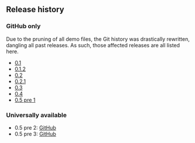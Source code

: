 ## Release history
### GitHub only
Due to the pruning of all demo files, the Git history was drastically rewritten, dangling all past releases. As such, those affected releases are all listed here.

* [0.1](https://github.com/ltgcgo/octavia/releases/tag/0.1)
* [0.1.2](https://github.com/ltgcgo/octavia/releases/tag/0.1.2)
* [0.2](https://github.com/ltgcgo/octavia/releases/tag/0.2)
* [0.2.1](https://github.com/ltgcgo/octavia/releases/tag/0.2.1)
* [0.3](https://github.com/ltgcgo/octavia/releases/tag/0.3)
* [0.4](https://github.com/ltgcgo/octavia/releases/tag/0.4)
* [0.5 pre 1](https://github.com/ltgcgo/octavia/releases/tag/0.4.112)

### Universally available
* 0.5 pre 2: [GitHub](https://github.com/ltgcgo/octavia/releases/tag/0.4.113)
* 0.5 pre 3: [GitHub](https://github.com/ltgcgo/octavia/releases/tag/0.4.114)